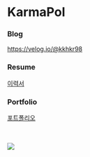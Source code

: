 

# KarmaPol 

### Blog

https://velog.io/@kkhkr98

### Resume
[이력서](https://www.rallit.com/resumes/143665@kkhkr98/%EA%B9%80%EA%B2%BD%ED%9B%88?theme=MODERN)

### Portfolio
[포트폴리오](https://drive.google.com/file/d/1a0cKHiV9dR843BVms61Zb-7wQCFl3tMR/view?usp=sharing)


<br/>   
<br/>   
<img src="https://github-readme-stats.vercel.app/api/top-langs/?username=KarmaPol&layout=compact" />
</div>

